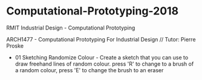 # Computational-Prototyping-2018
RMIT Industrial Design - Computational Prototyping

ARCH1477 - Computational Prototyping For Industrial Design // Tutor: Pierre Proske

* 01 Sketching Randomize Colour - Create a sketch that you can use to draw freehand lines of random colour.
press 'R' to change to a brush of a random colour, press 'E' to change the brush to an eraser
